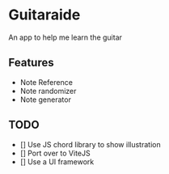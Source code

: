 # Guitaraide

An app to help me learn the guitar

## Features

- Note Reference
- Note randomizer
- Note generator

## TODO

- [] Use JS chord library to show illustration
- [] Port over to ViteJS
- [] Use a UI framework

